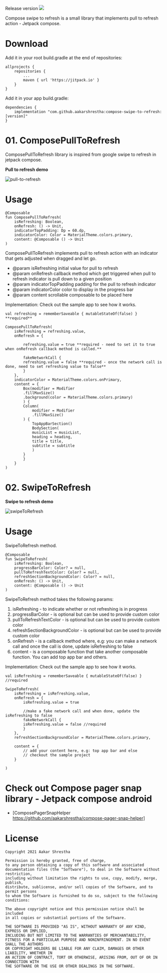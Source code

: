 Release version [![](https://jitpack.io/v/aakarshrestha/compose-swipe-to-refresh.svg)](https://jitpack.io/#aakarshrestha/compose-swipe-to-refresh)

Compose swipe to refresh is a small library that implements pull to refresh action - Jetpack compose.

# Download
Add it in your root build.gradle at the end of repositories:
```
allprojects {
	repositories {
		...
		maven { url 'https://jitpack.io' }
	}
}
```

Add it in your app build.gradle:
```
dependencies {
    implementation "com.github.aakarshrestha:compose-swipe-to-refresh:[version]"
}
```

# 01. ComposePullToRefresh
ComposePullToRefresh library is inspired from google swipe to refresh in jetpack compose.

**Pull to refresh demo**

![pull-to-refresh](https://user-images.githubusercontent.com/15058925/115610246-96a3d900-a2b6-11eb-8de9-55ff3737209a.gif)

# Usage
```
@Composable
fun ComposePullToRefresh(
    isRefreshing: Boolean,
    onRefresh: () -> Unit,
    indicatorTopPadding: Dp = 60.dp,
    indicatorColor: Color = MaterialTheme.colors.primary,
    content: @Composable () -> Unit
)
```

ComposePullToRefresh implements pull to refresh action with an indicator that gets adjusted when dragged and let go.
* @param isRefreshing initial value for pull to refresh
* @param onRefresh callback method which get triggered when pull to refresh indicator is pull down to a given position
* @param indicatorTopPadding padding for the pull to refresh indicator
* @param indicatorColor color to display in the progress bar
* @param content scrollable composable to be placed here

Implementation:
Check out the sample app to see how it works.

```
val refreshing = rememberSaveable { mutableStateOf(false) } **required**

ComposePullToRefresh(
	isRefreshing = refreshing.value,
	onRefresh = {

	    refreshing.value = true **required - need to set it to true when onRefresh callback method is called.**

	    fakeNetworkCall {
		refreshing.value = false **required - once the network call is done, need to set refreshing value to false**
	    }
	},
	indicatorColor = MaterialTheme.colors.onPrimary,
	content = {
	    Box(modifier = Modifier
		.fillMaxSize()
		.background(color = MaterialTheme.colors.primary)
	    ) {
		Column(
		    modifier = Modifier
			.fillMaxSize()
		) {
		    TopAppBarSection()
		    BodySection(
			musicList = musicList,
			heading = heading,
			title = title,
			subtitle = subtitle
		    )
		}
	    }
	}
)
```


#
#
#

# 02. SwipeToRefresh

**Swipe to refresh demo**

![swipeToRefresh](https://user-images.githubusercontent.com/15058925/114078473-fb9f0e00-9876-11eb-9e19-b51ddf2d86c3.gif)

# Usage

SwipeToRefresh method.
```
@Composable
fun SwipeToRefresh(
    isRefreshing: Boolean,
    progressBarColor: Color? = null,
    pullToRefreshTextColor: Color? = null,
    refreshSectionBackgroundColor: Color? = null,
    onRefresh: () -> Unit,
    content: @Composable () -> Unit
)

```
SwipeToRefresh method takes the following params:
1. isRefreshing - to indicate whether or not refreshing is in progress
2. progressBarColor - is optional but can be used to provide custom color
3. pullToRefreshTextColor - is optional but can be used to provide custom color
4. refreshSectionBackgroundColor - is optional but can be used to provide custom color
5. onRefresh - is a callback method where, e.g: you can make a network call and once the call is done, update isRefreshing to false
6. content - is a composable function that take another composable function. You can add top app bar and others. 


Implementation:
Check out the sample app to see how it works.
```
val isRefreshing = rememberSaveable { mutableStateOf(false) } //required

SwipeToRefresh(
	isRefreshing = isRefreshing.value,
	onRefresh = {
	    isRefreshing.value = true

	    //make a fake network call and when done, update the isRefreshing to false
	    fakeNetworkCall {
		isRefreshing.value = false //required
	    }
	},
	refreshSectionBackgroundColor = MaterialTheme.colors.primary,

	content = {
		// add your content here, e.g: top app bar and else
		// checkout the sample project
	}

)
```

# Check out Compose pager snap library - Jetpack compose android
- [ComposePagerSnapHelper https://github.com/aakarshrestha/compose-pager-snap-helper]

# License

```
Copyright 2021 Aakar Shrestha

Permission is hereby granted, free of charge, 
to any person obtaining a copy of this software and associated 
documentation files (the "Software"), to deal in the Software without restriction,
including without limitation the rights to use, copy, modify, merge, publish,
distribute, sublicense, and/or sell copies of the Software, and to permit persons
to whom the Software is furnished to do so, subject to the following conditions:

The above copyright notice and this permission notice shall be included 
in all copies or substantial portions of the Software.

THE SOFTWARE IS PROVIDED "AS IS", WITHOUT WARRANTY OF ANY KIND, EXPRESS OR IMPLIED, 
INCLUDING BUT NOT LIMITED TO THE WARRANTIES OF MERCHANTABILITY,
FITNESS FOR A PARTICULAR PURPOSE AND NONINFRINGEMENT. IN NO EVENT SHALL THE AUTHORS 
OR COPYRIGHT HOLDERS BE LIABLE FOR ANY CLAIM, DAMAGES OR OTHER LIABILITY, WHETHER IN 
AN ACTION OF CONTRACT, TORT OR OTHERWISE, ARISING FROM, OUT OF OR IN CONNECTION WITH 
THE SOFTWARE OR THE USE OR OTHER DEALINGS IN THE SOFTWARE.

```
